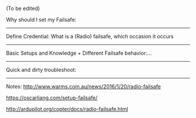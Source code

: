 (To be edited)

Why should I set my Failsafe:
___
Define Credential: What is a (Radio) failsafe, which occasion it occurs
___
Basic Setups and Knowledge + Different Failsafe behavior:...
___
Quick and dirty troubleshoot:
___


Notes:
http://www.warms.com.au/news/2016/1/20/radio-failsafe

https://oscarliang.com/setup-failsafe/

http://ardupilot.org/copter/docs/radio-failsafe.html
